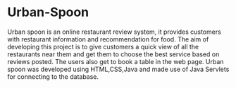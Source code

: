 # Urban-Spoon
Urban spoon is an online restaurant review system, it provides customers with restaurant information and recommendation for food. The aim
of developing this project is to give customers a quick view of all the restaurants near them and get them to choose the best service based on
reviews posted. The users also get to book a table in the web page.
Urban spoon was developed using HTML,CSS,Java and made use of Java Servlets for connecting to the database.
